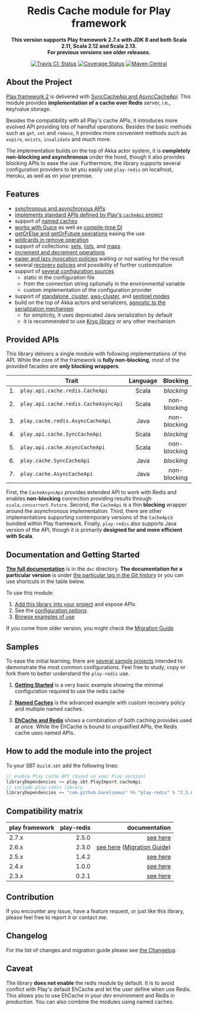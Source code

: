 <div align="center">

  # Redis Cache module for Play framework

  **This version supports Play framework 2.7.x with JDK 8 and both Scala 2.11, Scala 2.12 and Scala 2.13.**<br/>
  **For previous versions see older releases.**

  [![Travis CI: Status](https://travis-ci.org/KarelCemus/play-redis.svg?branch=master)](https://travis-ci.org/KarelCemus/play-redis)
  [![Coverage Status](https://coveralls.io/repos/github/KarelCemus/play-redis/badge.svg?branch=master)](https://coveralls.io/github/KarelCemus/play-redis?branch=master)
  [![Maven Central](https://maven-badges.herokuapp.com/maven-central/com.github.karelcemus/play-redis_2.13/badge.svg)](https://maven-badges.herokuapp.com/maven-central/com.github.karelcemus/play-redis_2.13)

</div>


## About the Project

[Play framework 2](https://playframework.com/) is delivered with
[SyncCacheApi and AsyncCacheApi](https://playframework.com/documentation/2.7.x/ScalaCache).
This module provides **implementation of a cache over Redis** server, i.e., key/value storage.

Besides the compatibility with all Play's cache APIs,
it introduces more evolved API providing lots of handful
operations. Besides the basic methods such as `get`, `set`
and `remove`, it provides more convenient methods such as
`expire`, `exists`, `invalidate` and much more.

The implementation builds on the top of Akka actor system,
it is **completely non-blocking and asynchronous** under
the hood, though it also provides blocking APIs to ease
the use. Furthermore, the library supports several configuration
providers to let you easily use `play-redis` on localhost, Heroku,
as well as on your premise.


## Features

- [synchronous and asynchronous APIs](#provided-apis)
- [implements standard APIs defined by Play's `cacheApi` project](#provided-apis)
- support of [named caches](https://github.com/KarelCemus/play-redis/blob/2.5.0/doc/20-configuration.md#named-caches)
- [works with Guice](https://github.com/KarelCemus/play-redis/blob/2.5.0/doc/40-migration.md#runtime-time-dependency-injection) as well as [compile-time DI](https://github.com/KarelCemus/play-redis/blob/2.5.0/doc/40-migration.md#compile-time-dependency-injection)
- [getOrElse and getOrFuture operations](https://github.com/KarelCemus/play-redis/blob/2.5.0/doc/30-how-to-use.md#use-of-cacheapi) easing the use
- [wildcards in remove operation](https://github.com/KarelCemus/play-redis/blob/2.5.0/doc/30-how-to-use.md#use-of-cacheapi)
- support of collections: [sets](https://github.com/KarelCemus/play-redis/blob/2.5.0/doc/30-how-to-use.md#use-of-sets), [lists](https://github.com/KarelCemus/play-redis/blob/2.5.0/doc/30-how-to-use.md#use-of-lists), and [maps](https://github.com/KarelCemus/play-redis/blob/2.5.0/doc/30-how-to-use.md#use-of-maps)
- [increment and decrement operations](https://github.com/KarelCemus/play-redis/blob/2.5.0/doc/30-how-to-use.md#use-of-cacheapi)
- [eager and lazy invocation policies](https://github.com/KarelCemus/play-redis/blob/2.5.0/doc/20-configuration.md#eager-and-lazy-invocation) waiting or not waiting for the result
- several [recovery policies](https://github.com/KarelCemus/play-redis/blob/2.5.0/doc/20-configuration.md#recovery-policy) and possibility of further customization
- support of [several configuration sources](https://github.com/KarelCemus/play-redis/blob/2.5.0/doc/20-configuration.md#running-in-different-environments)
    - static in the configuration file
    - from the connection string optionally in the environmental variable
    - custom implementation of the configuration provider
- support of [standalone, cluster,](https://github.com/KarelCemus/play-redis/blob/2.5.0/doc/20-configuration.md#standalone-vs-cluster)
  [aws-cluster,](https://github.com/KarelCemus/play-redis/blob/2.5.0/doc/20-configuration.md#aws-cluster)
  and [sentinel modes](https://github.com/KarelCemus/play-redis/blob/2.5.0/doc/20-configuration.md#sentinel)
- build on the top of Akka actors and serializers, [agnostic to the serialization mechanism](https://github.com/KarelCemus/play-redis/blob/2.5.0/doc/20-configuration.md#limitation-of-data-serialization)
    - for simplicity, it uses deprecated Java serialization by default
    - it is recommended to use [Kryo library](https://github.com/romix/akka-kryo-serialization) or any other mechanism


## Provided APIs

This library delivers a single module with following implementations of the API. While the core
of the framework is **fully non-blocking**, most of the provided facades are **only blocking wrappers**.

<center>

|    | Trait                                | Language | Blocking     | Features |
| -- | ------------------------------------ | :------: | :----------: | :------: |
| 1. | `play.api.cache.redis.CacheApi`      | Scala    | *blocking*   | advanced |
| 2. | `play.api.cache.redis.CacheAsyncApi` | Scala    | non-blocking | advanced |
| 3. | `play.cache.redis.AsyncCacheApi`     | Java     | non-blocking | advanced |
| 4. | `play.api.cache.SyncCacheApi`        | Scala    | *blocking*   | basic    |
| 5. | `play.api.cache.AsyncCacheApi`       | Scala    | non-blocking | basic    |
| 6. | `play.cache.SyncCacheApi`            | Java     | *blocking*   | basic    |
| 7. | `play.cache.AsyncCacheApi`           | Java     | non-blocking | basic    |

</center>

First, the `CacheAsyncApi` provides extended API to work with Redis and enables **non-blocking**
connection providing results through `scala.concurrent.Future`.
Second, the `CacheApi` is a thin **blocking** wrapper around the asynchronous implementation.
Third, there are other implementations supporting contemporary versions of the `CacheApi`s
bundled within Play framework. Finally, `play-redis` also supports Java version of the API,
though it is primarily **designed for and more efficient with Scala**.


## Documentation and Getting Started

**[The full documentation](https://github.com/KarelCemus/play-redis/)**
is in the `doc` directory. **The documentation for a particular version**
is under [the particular tag in the Git history](https://github.com/KarelCemus/play-redis/releases)
or you can use shortcuts in the table below.

To use this module:

1. [Add this library into your project](https://github.com/KarelCemus/play-redis/blob/2.5.0/doc/10-integration.md) and expose APIs
1. See the [configuration options](https://github.com/KarelCemus/play-redis/blob/2.5.0/doc/20-configuration.md)
1. [Browse examples of use](https://github.com/KarelCemus/play-redis/blob/2.5.0/doc/30-how-to-use.md)

If you come from older version, you might check the [Migration Guide](https://github.com/KarelCemus/play-redis/blob/2.5.0/doc/40-migration.md)


## Samples

To ease the initial learning, there are
[several sample projects](https://github.com/KarelCemus/play-redis-samples)
intended to demonstrate the most common configurations. Feel free
to study, copy or fork them to better understand the `play-redis` use.


1. [**Getting Started**](https://github.com/KarelCemus/play-redis-samples/tree/master/hello_world) is a very basic example showing the
minimal configuration required to use the redis cache

1. [**Named Caches**](https://github.com/KarelCemus/play-redis-samples/tree/master/named_caches) is the advanced example with custom recovery policy and multiple named caches.

1. [**EhCache and Redis**](https://github.com/KarelCemus/play-redis-samples/tree/master/redis_and_ehcache) shows a combination of both caching provides used at once.
While the EhCache is bound to unqualified APIs, the Redis cache uses named APIs.


## How to add the module into the project

To your SBT `build.sbt` add the following lines:

```scala
// enable Play cache API (based on your Play version)
libraryDependencies += play.sbt.PlayImport.cacheApi
// include play-redis library
libraryDependencies += "com.github.karelcemus" %% "play-redis" % "2.5.0"
```


## Compatibility matrix

| play framework  | play-redis     | documentation    |
|-----------------|---------------:|-----------------:|
| 2.7.x           | <!-- Play 2.7 -->2.5.0<!-- / -->          | [see here](https://github.com/KarelCemus/play-redis/blob/2.5.0/README.md) |
| 2.6.x           | <!-- Play 2.6 -->2.3.0<!-- / -->          | [see here](https://github.com/KarelCemus/play-redis/blob/2.3.0/README.md) ([Migration Guide](https://github.com/KarelCemus/play-redis/blob/2.3.0/doc/40-migration.md)) |
| 2.5.x           | <!-- Play 2.5 -->1.4.2<!-- / -->          | [see here](https://github.com/KarelCemus/play-redis/blob/1.4.2/README.md) |
| 2.4.x           | <!-- Play 2.4 -->1.0.0<!-- / -->          | [see here](https://github.com/KarelCemus/play-redis/blob/1.0.0/README.md) |
| 2.3.x           | <!-- Play 2.3 -->0.2.1<!-- / -->          | [see here](https://github.com/KarelCemus/play-redis/blob/0.2.1/README.md) |


## Contribution

If you encounter any issue, have a feature request, or just
like this library, please feel free to report it or contact me.


## Changelog

For the list of changes and migration guide please see
[the Changelog](https://github.com/KarelCemus/play-redis/blob/2.5.0/CHANGELOG.md).


## Caveat

The library **does not enable** the redis module by default. It is to avoid conflict with Play's default EhCache
and let the user define when use Redis. This allows you to use EhCache in your *dev* environment and
Redis in *production*. You can also combine the modules using named caches.
